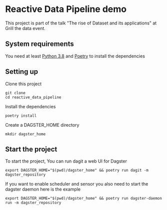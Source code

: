 # Reactive Data Pipeline demo

This project is part of the talk "The rise of Dataset and its applications" at Grill the data event.

## System requirements

You need at least [Python 3.8](https://www.python.org/) and [Poetry](https://python-poetry.org/) to install the dependencies

## Setting up

Clone this project
```
git clone 
cd reactive_data_pipeline
```

Install the dependencies
```
poetry install
```

Create a DAGSTER_HOME directory
```
mkdir dagster_home
```

## Start the project

To start the project, You can run dagit a web UI for Dagster
```
export DAGSTER_HOME="$(pwd)/dagster_home" && poetry run dagit -m dagster_repository
```

If you want to enable scheduler and sensor you also need to start the dagster daemon here is the example
```
export DAGSTER_HOME="$(pwd)/dagster_home" && poetry run dagster-daemon run -m dagster_repository
```